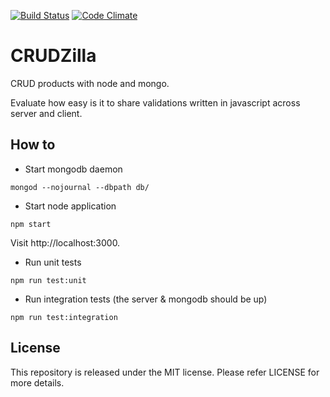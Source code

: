 [![Build Status](https://travis-ci.org/chiku/CRUDzilla.png?branch=master)](https://travis-ci.org/chiku/CRUDzilla)
[![Code Climate](https://codeclimate.com/github/chiku/CRUDzilla.png)](https://codeclimate.com/github/chiku/CRUDzilla)

CRUDZilla
=========

CRUD products with node and mongo.

Evaluate how easy is it to share validations written in javascript across server and client.


How to
------

* Start mongodb daemon

```shell
mongod --nojournal --dbpath db/
```

* Start node application

```shell
npm start
```

Visit http://localhost:3000.

* Run unit tests

```shell
npm run test:unit
```

* Run integration tests (the server & mongodb should be up)

```shell
npm run test:integration
```

License
-------

This repository is released under the MIT license. Please refer LICENSE for more details.
